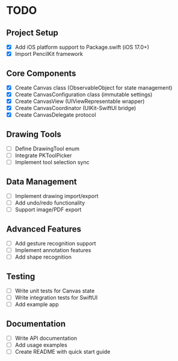 # TODO

## Project Setup
- [x] Add iOS platform support to Package.swift (iOS 17.0+)
- [x] Import PencilKit framework

## Core Components
- [x] Create Canvas class (ObservableObject for state management)
- [x] Create CanvasConfiguration class (immutable settings)
- [x] Create CanvasView (UIViewRepresentable wrapper)
- [x] Create CanvasCoordinator (UIKit-SwiftUI bridge)
- [x] Create CanvasDelegate protocol

## Drawing Tools
- [ ] Define DrawingTool enum
- [ ] Integrate PKToolPicker
- [ ] Implement tool selection sync

## Data Management
- [ ] Implement drawing import/export
- [ ] Add undo/redo functionality
- [ ] Support image/PDF export

## Advanced Features
- [ ] Add gesture recognition support
- [ ] Implement annotation features
- [ ] Add shape recognition

## Testing
- [ ] Write unit tests for Canvas state
- [ ] Write integration tests for SwiftUI
- [ ] Add example app

## Documentation
- [ ] Write API documentation
- [ ] Add usage examples
- [ ] Create README with quick start guide